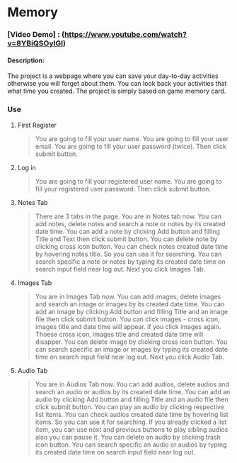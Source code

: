 # Memory
### [Video Demo] : (https://www.youtube.com/watch?v=8YBiQSOyIGI)
#### Description:

The project is a webpage where you can save your day-to-day activities otherwise you will forget about them. You can look back your activities that what time you created. The project is simply based on game memory card.

### Use

1. First Register
   >You are going to fill your user name.
   >You are going to fill your user email.
   >You are going to fill your user password (twice).
   >Then click submit button.

2. Log in
   >You are going to fill your registered user name.
   >You are going to fill your registered user password.
   >Then click submit button.

3. Notes Tab
   >There are 3 tabs in the page.
   >You are in Notes tab now.
   >You can add notes, delete notes and search a note or notes by its created date time.
   >You can add a note by clicking Add button and filling Title and Text then click submit button.
   >You can delete note by clicking cross icon button.
   >You can check notes created date time by hovering notes title. So you can use it for searching.
   >You can search specific a note or notes by typing its created date time on search input field near log out.
   >Next you click Images Tab.

4. Images Tab
   >You are in Images Tab now.
   >You can add images, delete images and search an image or images by its created date time.
   >You can add an image by clicking Add button and filling Title and an image file then click submit button.
   >You can click images - cross icon, images title and date time will appear.
   >if you click images again. Thoese cross icon, images title and created date time will disapper.
   >You can delete image by clicking cross icon button.
   >You can search specific an image or images by typing its created date time on search input field near log out.
   >Next you click Audio Tab.

5. Audio Tab
   >You are in Audios Tab now.
   >You can add audios, delete audios and search an audio or audios by its created date time.
   >You can add an audio by clicking Add button and filling Title and an audio file then click submit button.
   >You can play an audio by clicking respective list items.
   >You can check audios created date time by hovering list items. So you can use it for searching.
   >If you already clicked a list item, you can use next and previous buttons to play sibling audios also you can pause it.
   >You can delete an audio by clicking trash icon button.
   >You can search specific an audio or audios by typing its created date time on search input field near log out.
